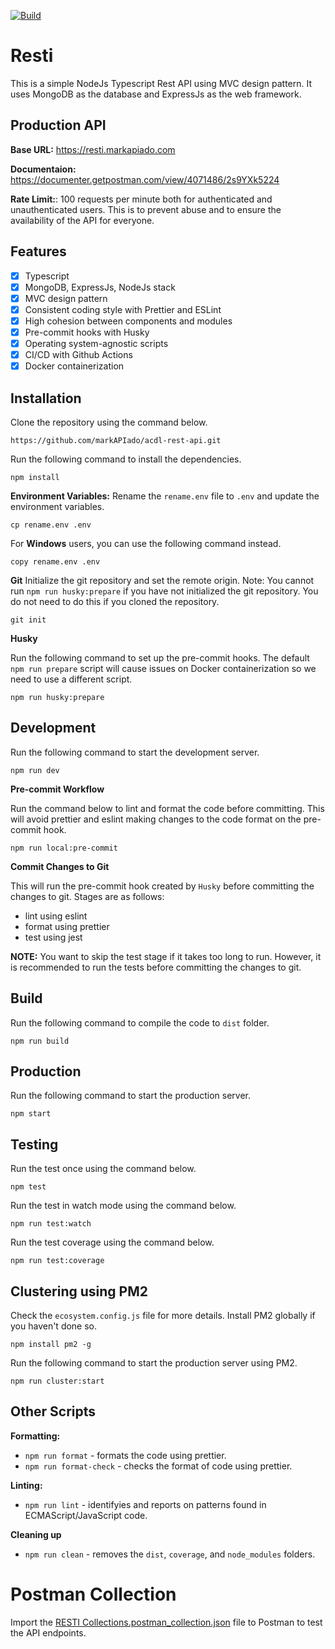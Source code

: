 [![Build](https://github.com/markAPIado/acdl-rest-api/actions/workflows/build.yml/badge.svg)](https://github.com/markAPIado/acdl-rest-api/actions/workflows/build.yml)

# Resti

This is a simple NodeJs Typescript Rest API using MVC design pattern. It uses MongoDB as the database and ExpressJs as the web framework.

## Production API

**Base URL:** https://resti.markapiado.com

**Documentaion:** https://documenter.getpostman.com/view/4071486/2s9YXk5224

**Rate Limit:**: 100 requests per minute both for authenticated and unauthenticated users. This is to prevent abuse and to ensure the availability of the API for everyone.

## Features

- [x] Typescript
- [x] MongoDB, ExpressJs, NodeJs stack
- [x] MVC design pattern
- [x] Consistent coding style with Prettier and ESLint
- [x] High cohesion between components and modules
- [x] Pre-commit hooks with Husky
- [x] Operating system-agnostic scripts
- [x] CI/CD with Github Actions
- [x] Docker containerization

## Installation

Clone the repository using the command below.

```
https://github.com/markAPIado/acdl-rest-api.git
```

Run the following command to install the dependencies.

```
npm install
```

**Environment Variables:**
Rename the `rename.env` file to `.env` and update the environment variables.

```
cp rename.env .env
```

For **Windows** users, you can use the following command instead.

```
copy rename.env .env
```

**Git**
Initialize the git repository and set the remote origin.
Note: You cannot run `npm run husky:prepare` if you have not initialized the git repository. You do not need to do this if you cloned the repository.

```
git init
```

**Husky**

Run the following command to set up the pre-commit hooks. The default `npm run prepare` script will cause issues on Docker containerization so we need to use a different script.

```
npm run husky:prepare
```

## Development

Run the following command to start the development server.

```
npm run dev
```

**Pre-commit Workflow**

Run the command below to lint and format the code before committing. This will avoid prettier and eslint making changes to the code format on the pre-commit hook.

```
npm run local:pre-commit
```

**Commit Changes to Git**

This will run the pre-commit hook created by `Husky` before committing the changes to git. Stages are as follows:

- lint using eslint
- format using prettier
- test using jest

**NOTE:** You want to skip the test stage if it takes too long to run. However, it is recommended to run the tests before committing the changes to git.

## Build

Run the following command to compile the code to `dist` folder.

```
npm run build
```

## Production

Run the following command to start the production server.

```
npm start
```

## Testing

Run the test once using the command below.

```
npm test
```

Run the test in watch mode using the command below.

```
npm run test:watch
```

Run the test coverage using the command below.

```
npm run test:coverage
```

## Clustering using PM2

Check the `ecosystem.config.js` file for more details. Install PM2 globally if you haven't done so.

```
npm install pm2 -g
```

Run the following command to start the production server using PM2.

```
npm run cluster:start
```

## Other Scripts

**Formatting:**

- `npm run format` - formats the code using prettier.
- `npm run format-check` - checks the format of code using prettier.

**Linting:**

- `npm run lint` - identifyies and reports on patterns found in ECMAScript/JavaScript code.

**Cleaning up**

- `npm run clean` - removes the `dist`, `coverage`, and `node_modules` folders.

# Postman Collection

Import the <a href="RESTI Collections.postman_collection.json" target="_blank">RESTI Collections.postman_collection.json</a> file to Postman to test the API endpoints.